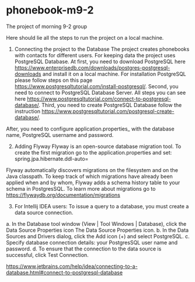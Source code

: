 # phonebook-m9-2
The project of morning 9-2 group

Here should lie all the steps to run the project on a local machine.

1. Connecting the project to the Database
The project creates phonebooks with contacts for different users.
For keeping data the project uses PostgreSQL Database.
At first, you need to download PostgreSQL here 
https://www.enterprisedb.com/downloads/postgres-postgresql-downloads and install it on a local machine.
For installation PostgreSQL please follow steps on this page https://www.postgresqltutorial.com/install-postgresql/.
Second, you need to connect to PostgreSQL Database Server. All steps you can see here 
https://www.postgresqltutorial.com/connect-to-postgresql-database/.
Third, you need to create PostgreSQL Database follow the instruction 
https://www.postgresqltutorial.com/postgresql-create-database/.

After, you need to configure application.properties_ with the database name, PostgreSQL username and password.  

2. Adding Flyway
Flyway is an open-source database migration tool.
To create the first migration go to the application.properties and set:
spring.jpa.hibernate.ddl-auto=

Flyway automatically discovers migrations on the filesystem and on the Java classpath.
To keep track of which migrations have already been applied when and by whom, Flyway adds a schema history table to your schema in PostgresSQL.
To learn more about migrations go to https://flywaydb.org/documentation/migrations

3. For Intellij IDEA users:
To issue a query to a database, you must create a data source connection. 

a. In the Database tool window (View | Tool Windows | Database), click the Data Source Properties icon The Data Source Properties icon.
b. In the Data Sources and Drivers dialog, click the Add icon (+) and select PostgreSQL.
c. Specify database connection details: your PostgresSQL user name and password. 
d. To ensure that the connection to the data source is successful, click Test Connection.

https://www.jetbrains.com/help/idea/connecting-to-a-database.html#connect-to-postgresql-database

